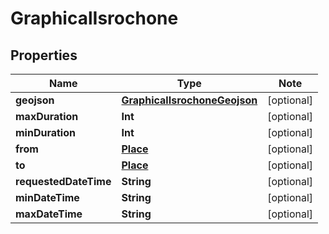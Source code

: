 # GraphicalIsrochone

## Properties

Name | Type | Note
---- | ---- | ----
**geojson** | [**GraphicalIsrochoneGeojson**](GraphicalIsrochoneGeojson.md) | [optional] 
**maxDuration** | **Int** | [optional] 
**minDuration** | **Int** | [optional] 
**from** | [**Place**](Place.md) | [optional] 
**to** | [**Place**](Place.md) | [optional] 
**requestedDateTime** | **String** | [optional] 
**minDateTime** | **String** | [optional] 
**maxDateTime** | **String** | [optional] 

